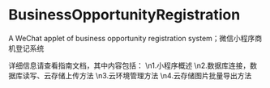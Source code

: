 # BusinessOpportunityRegistration
A WeChat applet of business opportunity registration system；微信小程序商机登记系统

详细信息请查看指南文档，其中内容包括：
\n1.小程序概述
\n2.数据库连接，数据库读写、云存储上传方法
\n3.云环境管理方法
\n4.云存储图片批量导出方法
